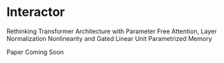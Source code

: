 # Interactor

Rethinking Transformer Architecture with Parameter Free Attention, Layer Normalization Nonlinearity and Gated Linear Unit Parametrized Memory

Paper Coming Soon
